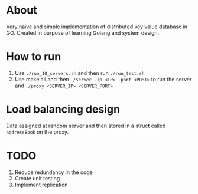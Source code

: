 # About

Very naive and simple implementation of distributed key value database in GO. Created in purpose of learning Golang and system design.

# How to run

1. Use `./run_10_servers.sh` and then run `./run_test.sh`
2. Use make all and then `./server -ip <IP> -port <PORT>` to run the server and `./proxy <SERVER_IP>:<SERVER_PORT>`

# Load balancing design

Data assigned at random server and then stored in a struct called `addressBook` on the proxy.

# TODO

1. Reduce redundancy in the code
2. Create unit testing
3. Implement replication
